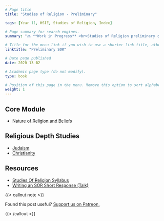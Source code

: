 ```yaml
---
# Page title
title: "Studies of Religion - Preliminary"

tags: [Year 11, HSIE, Studies of Religion, Index]

# Page summary for search engines.
summary: "🔜 **Work in Progress** <br>Studies of Religion preliminary course."

# Title for the menu link if you wish to use a shorter link title, otherwise remove this option.
linktitle: "Preliminary SOR"

# Date page published
date: 2020-13-02

# Academic page type (do not modify).
type: book

# Position of this page in the menu. Remove this option to sort alphabetically.
weight: 1
---
```


## Core Module

- [Nature of Religion and Beliefs](core-1/)

## Religious Depth Studies

- [Judaism](judaism/)
- [Christianity](christianity/)

## Resources

- [Studies Of Religion Syllabus](/nesa/4681e46b-4344-4550-9a99-c71b6d102f49/studies-religion-st6-syl-from2010+Studies+of+Religion.pdf?MOD=AJPERES&CVID=)
- [Writing an SOR Short Response (Talk)](/talk/sor-short-responses-chips/)

{{< callout note >}}

Found this post useful? [Support us on Patreon.](https://patreon.com/schoolnotes)

{{< /callout >}}

